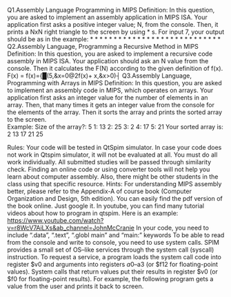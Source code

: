 Q1.Assembly Language Programming in MIPS
Definition: In this question, you are asked to implement an assembly application in MIPS ISA. Your application first asks a positive integer value; N, from the console. Then, it prints a NxN right triangle to the screen by using * s. For input 7, your output should be as in the example:
     * 
     * * 
     * * * 
     * * * * 
     * * * * * 
     * * * * * * 
     * * * * * * *
Q2.Assembly Language, Programming a Recursive Method in MIPS
Definition: In this question, you are asked to implement a recursive code assembly in MIPS ISA. 
Your application should ask an N value from the console. Then it calculates the F(N) according to the given definition of f(x).
F(x) = f(x)={█(5,&x=0@2f(x)+ x,&x>0)┤
Q3.Assembly Language, Programming with Arrays in MIPS
Definition: In this question, you are asked to implement an assembly code in MIPS, which operates on arrays.
Your application first asks an integer value for the number of elements in an array. Then, that many times it gets an integer value from the console for the elements of the array. Then it sorts the array and prints the sorted array to the screen.  
Example: 
Size of the array?: 5
1: 13
2: 25
3: 2
4: 17
5: 21
Your sorted array is: 2 13 17 21 25


Rules: 
	Your code will be tested in QtSpim simulator. In case your code does not work in Qtspim simulator, it will not be evaluated at all. 
	You must do all work individually. All submitted studies will be passed through similarity check. 
	Finding an online code or using converter tools will not help you learn about computer assembly. Also, there might be other students in the class using that specific resource. 
Hints: 
	For understanding MIPS assembly better, please refer to the Appendix-A of course book (Computer Organization and Design, 5th edition). You can easily find the pdf version of the book online. Just google it. 
	In youtube, you can find many tutorial videos about how to program in qtspim. Here is an example:   https://www.youtube.com/watch?v=r8WcV7AiLXs&ab_channel=JohnMcCranie
	In your code, you need to include “.data”, “.text”, “.globl main”  and “main:” keywords 
	To be able to read from the console and write to console, you need to use system calls. SPIM provides a small set of OS–like services through the system call (syscall) instruction. To request a service, a program loads the system call code into register $v0 and arguments into registers $a0–$a3 (or $f12 for floating-point values). System calls that return values put their results in register $v0 (or $f0 for floating-point results). For example, the following program gets a value from the user and prints it back to screen. 
